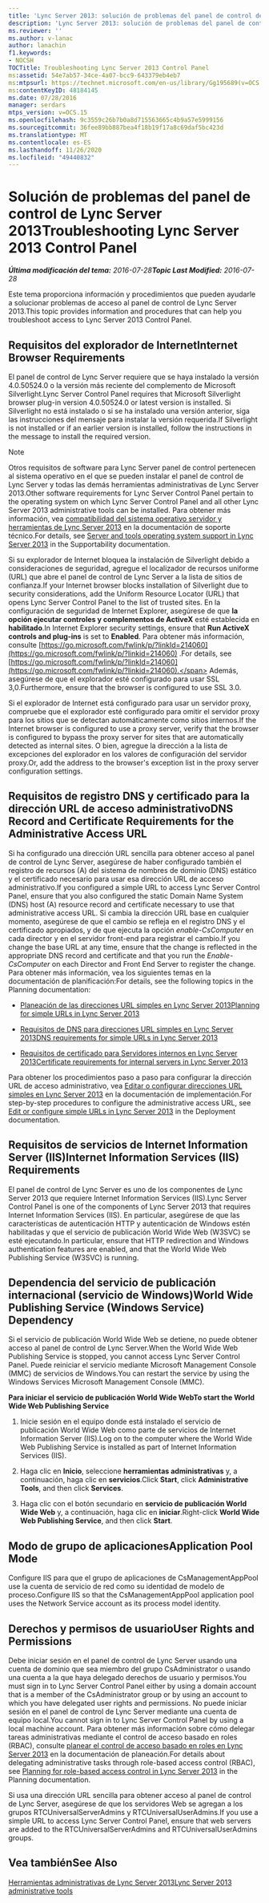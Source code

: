 ```yaml
---
title: 'Lync Server 2013: solución de problemas del panel de control de Lync Server 2013'
description: 'Lync Server 2013: solución de problemas del panel de control de Lync Server 2013.'
ms.reviewer: ''
ms.author: v-lanac
author: lanachin
f1.keywords:
- NOCSH
TOCTitle: Troubleshooting Lync Server 2013 Control Panel
ms:assetid: 54e7ab57-34ce-4a07-bcc9-643379eb4eb7
ms:mtpsurl: https://technet.microsoft.com/en-us/library/Gg195689(v=OCS.15)
ms:contentKeyID: 48184145
ms.date: 07/28/2016
manager: serdars
mtps_version: v=OCS.15
ms.openlocfilehash: 9c3559c26b7b0a8d715563665c4b9a57e5999156
ms.sourcegitcommit: 36fee89bb887bea4f18b19f17a8c69daf5bc423d
ms.translationtype: MT
ms.contentlocale: es-ES
ms.lasthandoff: 11/26/2020
ms.locfileid: "49440832"
---
```

# <a name="troubleshooting-lync-server-2013-control-panel"></a><span data-ttu-id="a7cb3-103">Solución de problemas del panel de control de Lync Server 2013</span><span class="sxs-lookup"><span data-stu-id="a7cb3-103">Troubleshooting Lync Server 2013 Control Panel</span></span>

<div data-xmlns="http://www.w3.org/1999/xhtml">

<div class="topic" data-xmlns="http://www.w3.org/1999/xhtml" data-msxsl="urn:schemas-microsoft-com:xslt" data-cs="https://msdn.microsoft.com/">

<div data-asp="https://msdn2.microsoft.com/asp">



</div>

<div id="mainSection">

<div id="mainBody"><span data-ttu-id="a7cb3-104">

<span> </span></span><span class="sxs-lookup"><span data-stu-id="a7cb3-104">

<span> </span></span></span>

<span data-ttu-id="a7cb3-105">_**Última modificación del tema:** 2016-07-28_</span><span class="sxs-lookup"><span data-stu-id="a7cb3-105">_**Topic Last Modified:** 2016-07-28_</span></span>

<span data-ttu-id="a7cb3-106">Este tema proporciona información y procedimientos que pueden ayudarle a solucionar problemas de acceso al panel de control de Lync Server 2013.</span><span class="sxs-lookup"><span data-stu-id="a7cb3-106">This topic provides information and procedures that can help you troubleshoot access to Lync Server 2013 Control Panel.</span></span>

<div>

## <a name="internet-browser-requirements"></a><span data-ttu-id="a7cb3-107">Requisitos del explorador de Internet</span><span class="sxs-lookup"><span data-stu-id="a7cb3-107">Internet Browser Requirements</span></span>

<span data-ttu-id="a7cb3-108">El panel de control de Lync Server requiere que se haya instalado la versión 4.0.50524.0 o la versión más reciente del complemento de Microsoft Silverlight.</span><span class="sxs-lookup"><span data-stu-id="a7cb3-108">Lync Server Control Panel requires that Microsoft Silverlight browser plug-in version 4.0.50524.0 or latest version is installed.</span></span> <span data-ttu-id="a7cb3-109">Si Silverlight no está instalado o si se ha instalado una versión anterior, siga las instrucciones del mensaje para instalar la versión requerida.</span><span class="sxs-lookup"><span data-stu-id="a7cb3-109">If Silverlight is not installed or if an earlier version is installed, follow the instructions in the message to install the required version.</span></span>

<div>


> [!NOTE]  
> <span data-ttu-id="a7cb3-110">Otros requisitos de software para Lync Server panel de control pertenecen al sistema operativo en el que se pueden instalar el panel de control de Lync Server y todas las demás herramientas administrativas de Lync Server 2013.</span><span class="sxs-lookup"><span data-stu-id="a7cb3-110">Other software requirements for Lync Server Control Panel pertain to the operating system on which Lync Server Control Panel and all other Lync Server 2013 administrative tools can be installed.</span></span> <span data-ttu-id="a7cb3-111">Para obtener más información, vea <A href="lync-server-2013-server-and-tools-operating-system-support.md">compatibilidad del sistema operativo servidor y herramientas de Lync Server 2013</A> en la documentación de soporte técnico.</span><span class="sxs-lookup"><span data-stu-id="a7cb3-111">For details, see <A href="lync-server-2013-server-and-tools-operating-system-support.md">Server and tools operating system support in Lync Server 2013</A> in the Supportability documentation.</span></span>



</div>

<span data-ttu-id="a7cb3-112">Si su explorador de Internet bloquea la instalación de Silverlight debido a consideraciones de seguridad, agregue el localizador de recursos uniforme (URL) que abre el panel de control de Lync Server a la lista de sitios de confianza.</span><span class="sxs-lookup"><span data-stu-id="a7cb3-112">If your Internet browser blocks installation of Silverlight due to security considerations, add the Uniform Resource Locator (URL) that opens Lync Server Control Panel to the list of trusted sites.</span></span> <span data-ttu-id="a7cb3-113">En la configuración de seguridad de Internet Explorer, asegúrese de que **la opción ejecutar controles y complementos de ActiveX** esté establecida en **habilitado**.</span><span class="sxs-lookup"><span data-stu-id="a7cb3-113">In Internet Explorer security settings, ensure that **Run ActiveX controls and plug-ins** is set to **Enabled**.</span></span> <span data-ttu-id="a7cb3-114">Para obtener más información, consulte [https://go.microsoft.com/fwlink/p/?linkId=214060](https://go.microsoft.com/fwlink/p/?linkid=214060) .</span><span class="sxs-lookup"><span data-stu-id="a7cb3-114">For details, see [https://go.microsoft.com/fwlink/p/?linkId=214060](https://go.microsoft.com/fwlink/p/?linkid=214060).</span></span> <span data-ttu-id="a7cb3-115">Además, asegúrese de que el explorador esté configurado para usar SSL 3,0.</span><span class="sxs-lookup"><span data-stu-id="a7cb3-115">Furthermore, ensure that the browser is configured to use SSL 3.0.</span></span>

<span data-ttu-id="a7cb3-116">Si el explorador de Internet está configurado para usar un servidor proxy, compruebe que el explorador esté configurado para omitir el servidor proxy para los sitios que se detectan automáticamente como sitios internos.</span><span class="sxs-lookup"><span data-stu-id="a7cb3-116">If the Internet browser is configured to use a proxy server, verify that the browser is configured to bypass the proxy server for sites that are automatically detected as internal sites.</span></span> <span data-ttu-id="a7cb3-117">O bien, agregue la dirección a la lista de excepciones del explorador en los valores de configuración del servidor proxy.</span><span class="sxs-lookup"><span data-stu-id="a7cb3-117">Or, add the address to the browser's exception list in the proxy server configuration settings.</span></span>

</div>

<div>

## <a name="dns-record-and-certificate-requirements-for-the-administrative-access-url"></a><span data-ttu-id="a7cb3-118">Requisitos de registro DNS y certificado para la dirección URL de acceso administrativo</span><span class="sxs-lookup"><span data-stu-id="a7cb3-118">DNS Record and Certificate Requirements for the Administrative Access URL</span></span>

<span data-ttu-id="a7cb3-119">Si ha configurado una dirección URL sencilla para obtener acceso al panel de control de Lync Server, asegúrese de haber configurado también el registro de recursos (A) del sistema de nombres de dominio (DNS) estático y el certificado necesario para usar esa dirección URL de acceso administrativo.</span><span class="sxs-lookup"><span data-stu-id="a7cb3-119">If you configured a simple URL to access Lync Server Control Panel, ensure that you also configured the static Domain Name System (DNS) host (A) resource record and certificate necessary to use that administrative access URL.</span></span> <span data-ttu-id="a7cb3-120">Si cambia la dirección URL base en cualquier momento, asegúrese de que el cambio se refleja en el registro DNS y el certificado apropiados, y de que ejecuta la opción *enable-CsComputer* en cada director y en el servidor front-end para registrar el cambio.</span><span class="sxs-lookup"><span data-stu-id="a7cb3-120">If you change the base URL at any time, ensure that the change is reflected in the appropriate DNS record and certificate and that you run the *Enable-CsComputer* on each Director and Front End Server to register the change.</span></span> <span data-ttu-id="a7cb3-121">Para obtener más información, vea los siguientes temas en la documentación de planificación:</span><span class="sxs-lookup"><span data-stu-id="a7cb3-121">For details, see the following topics in the Planning documentation:</span></span>

  - [<span data-ttu-id="a7cb3-122">Planeación de las direcciones URL simples en Lync Server 2013</span><span class="sxs-lookup"><span data-stu-id="a7cb3-122">Planning for simple URLs in Lync Server 2013</span></span>](lync-server-2013-planning-for-simple-urls.md)

  - [<span data-ttu-id="a7cb3-123">Requisitos de DNS para direcciones URL simples en Lync Server 2013</span><span class="sxs-lookup"><span data-stu-id="a7cb3-123">DNS requirements for simple URLs in Lync Server 2013</span></span>](lync-server-2013-dns-requirements-for-simple-urls.md)

  - [<span data-ttu-id="a7cb3-124">Requisitos de certificado para Servidores internos en Lync Server 2013</span><span class="sxs-lookup"><span data-stu-id="a7cb3-124">Certificate requirements for internal servers in Lync Server 2013</span></span>](lync-server-2013-certificate-requirements-for-internal-servers.md)

<span data-ttu-id="a7cb3-125">Para obtener los procedimientos paso a paso para configurar la dirección URL de acceso administrativo, vea [Editar o configurar direcciones URL simples en Lync Server 2013](lync-server-2013-edit-or-configure-simple-urls.md) en la documentación de implementación.</span><span class="sxs-lookup"><span data-stu-id="a7cb3-125">For step-by-step procedures to configure the administrative access URL, see [Edit or configure simple URLs in Lync Server 2013](lync-server-2013-edit-or-configure-simple-urls.md) in the Deployment documentation.</span></span>

</div>

<div>

## <a name="internet-information-services-iis-requirements"></a><span data-ttu-id="a7cb3-126">Requisitos de servicios de Internet Information Server (IIS)</span><span class="sxs-lookup"><span data-stu-id="a7cb3-126">Internet Information Services (IIS) Requirements</span></span>

<span data-ttu-id="a7cb3-127">El panel de control de Lync Server es uno de los componentes de Lync Server 2013 que requiere Internet Information Services (IIS).</span><span class="sxs-lookup"><span data-stu-id="a7cb3-127">Lync Server Control Panel is one of the components of Lync Server 2013 that requires Internet Information Services (IIS).</span></span> <span data-ttu-id="a7cb3-128">En particular, asegúrese de que las características de autenticación HTTP y autenticación de Windows estén habilitadas y que el servicio de publicación World Wide Web (W3SVC) se esté ejecutando.</span><span class="sxs-lookup"><span data-stu-id="a7cb3-128">In particular, ensure that HTTP redirection and Windows authentication features are enabled, and that the World Wide Web Publishing Service (W3SVC) is running.</span></span>

<div>

## <a name="world-wide-publishing-service-windows-service-dependency"></a><span data-ttu-id="a7cb3-129">Dependencia del servicio de publicación internacional (servicio de Windows)</span><span class="sxs-lookup"><span data-stu-id="a7cb3-129">World Wide Publishing Service (Windows Service) Dependency</span></span>

<span data-ttu-id="a7cb3-130">Si el servicio de publicación World Wide Web se detiene, no puede obtener acceso al panel de control de Lync Server.</span><span class="sxs-lookup"><span data-stu-id="a7cb3-130">When the World Wide Web Publishing Service is stopped, you cannot access Lync Server Control Panel.</span></span> <span data-ttu-id="a7cb3-131">Puede reiniciar el servicio mediante Microsoft Management Console (MMC) de servicios de Windows.</span><span class="sxs-lookup"><span data-stu-id="a7cb3-131">You can restart the service by using the Windows Services Microsoft Management Console (MMC).</span></span>

<span data-ttu-id="a7cb3-132">**Para iniciar el servicio de publicación World Wide Web**</span><span class="sxs-lookup"><span data-stu-id="a7cb3-132">**To start the World Wide Web Publishing Service**</span></span>

1.  <span data-ttu-id="a7cb3-133">Inicie sesión en el equipo donde está instalado el servicio de publicación World Wide Web como parte de servicios de Internet Information Server (IIS).</span><span class="sxs-lookup"><span data-stu-id="a7cb3-133">Log on to the computer where the World Wide Web Publishing Service is installed as part of Internet Information Services (IIS).</span></span>

2.  <span data-ttu-id="a7cb3-134">Haga clic en **Inicio**, seleccione **herramientas administrativas** y, a continuación, haga clic en **servicios**.</span><span class="sxs-lookup"><span data-stu-id="a7cb3-134">Click **Start**, click **Administrative Tools**, and then click **Services**.</span></span>

3.  <span data-ttu-id="a7cb3-135">Haga clic con el botón secundario en **servicio de publicación World Wide Web** y, a continuación, haga clic en **iniciar**.</span><span class="sxs-lookup"><span data-stu-id="a7cb3-135">Right-click **World Wide Web Publishing Service**, and then click **Start**.</span></span>

</div>

<div>

## <a name="application-pool-mode"></a><span data-ttu-id="a7cb3-136">Modo de grupo de aplicaciones</span><span class="sxs-lookup"><span data-stu-id="a7cb3-136">Application Pool Mode</span></span>

<span data-ttu-id="a7cb3-137">Configure IIS para que el grupo de aplicaciones de CsManagementAppPool use la cuenta de servicio de red como su identidad de modelo de proceso.</span><span class="sxs-lookup"><span data-stu-id="a7cb3-137">Configure IIS so that the CsManagementAppPool application pool uses the Network Service account as its process model identity.</span></span>

</div>

</div>

<div>

## <a name="user-rights-and-permissions"></a><span data-ttu-id="a7cb3-138">Derechos y permisos de usuario</span><span class="sxs-lookup"><span data-stu-id="a7cb3-138">User Rights and Permissions</span></span>

<span data-ttu-id="a7cb3-139">Debe iniciar sesión en el panel de control de Lync Server usando una cuenta de dominio que sea miembro del grupo CsAdministrator o usando una cuenta a la que haya delegado derechos de usuario y permisos.</span><span class="sxs-lookup"><span data-stu-id="a7cb3-139">You must sign in to Lync Server Control Panel either by using a domain account that is a member of the CsAdministrator group or by using an account to which you have delegated user rights and permissions.</span></span> <span data-ttu-id="a7cb3-140">No puede iniciar sesión en el panel de control de Lync Server mediante una cuenta de equipo local.</span><span class="sxs-lookup"><span data-stu-id="a7cb3-140">You cannot sign in to Lync Server Control Panel by using a local machine account.</span></span> <span data-ttu-id="a7cb3-141">Para obtener más información sobre cómo delegar tareas administrativas mediante el control de acceso basado en roles (RBAC), consulte [planear el control de acceso basado en roles en Lync Server 2013](lync-server-2013-planning-for-role-based-access-control.md) en la documentación de planeación.</span><span class="sxs-lookup"><span data-stu-id="a7cb3-141">For details about delegating administrative tasks through role-based access control (RBAC), see [Planning for role-based access control in Lync Server 2013](lync-server-2013-planning-for-role-based-access-control.md) in the Planning documentation.</span></span>

<span data-ttu-id="a7cb3-142">Si usa una dirección URL sencilla para obtener acceso al panel de control de Lync Server, asegúrese de que los servidores Web se agregan a los grupos RTCUniversalServerAdmins y RTCUniversalUserAdmins.</span><span class="sxs-lookup"><span data-stu-id="a7cb3-142">If you use a simple URL to access Lync Server Control Panel, ensure that web servers are added to the RTCUniversalServerAdmins and RTCUniversalUserAdmins groups.</span></span>

</div>

<div>

## <a name="see-also"></a><span data-ttu-id="a7cb3-143">Vea también</span><span class="sxs-lookup"><span data-stu-id="a7cb3-143">See Also</span></span>


[<span data-ttu-id="a7cb3-144">Herramientas administrativas de Lync Server 2013</span><span class="sxs-lookup"><span data-stu-id="a7cb3-144">Lync Server 2013 administrative tools</span></span>](lync-server-2013-lync-server-administrative-tools.md)  
  

<span data-ttu-id="a7cb3-145"></div>

</div>

<span> </span>

</div>

</div>

</span><span class="sxs-lookup"><span data-stu-id="a7cb3-145"></div>

</div>

<span> </span>

</div>

</div>

</span></span></div>

